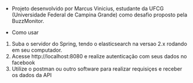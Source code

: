 - Projeto desenvolvido por Marcus Vinicius, estudante da UFCG (Universidade Federal de Campina Grande) como desafio proposto pela BuzzMonitor.

- Como usar

1) Suba o servidor do Spring, tendo o elasticsearch na versao 2.x rodando em seu computador.
2) Acesse http://localhost:8080 e realize autenticação com seus dados no facebook
3) Utilize o postman ou outro software para realizar requisiçes e receber os dados da API

